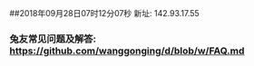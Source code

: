 ##2018年09月28日07时12分07秒 新址: 142.93.17.55
### 兔友常见问题及解答: https://github.com/wanggonging/d/blob/w/FAQ.md
